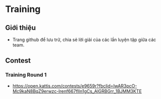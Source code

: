 # Training

## Giới thiệu

- Trang github để lưu trữ, chia sẻ lời giải của các lần luyện tập giữa các team.

## Contest
### Training Round 1
- https://open.kattis.com/contests/e9659r?fbclid=IwAR3pcO-Mc9kaN8BqZ9erwzc-lrenf667fIln1gCs_AlGRBGrr_1BJMM3KTE